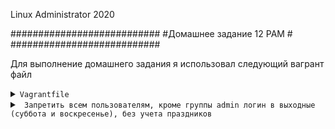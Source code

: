 
Linux Administrator 2020

   ###########################
   #Домашнее задание 12 PAM  #
   ###########################




Для выполнение домашнего задания я использовал следующий вагрант файл

<details>
<summary><code>Vagrantfile</code></summary>

```
# -*- mode: ruby -*-
# vi: set ft=ruby :
home = ENV['HOME']
ENV["LC_ALL"] = "en_US.UTF-8"

Vagrant.configure(2) do |config|
 config.vm.define "vm-1" do |subconfig|
 subconfig.vm.box = "centos/7"
 subconfig.vm.hostname="rpm"
 subconfig.vm.network :private_network, ip: "192.168.50.11"
 subconfig.vm.provider "virtualbox" do |vb|
 vb.memory = "2024"
 vb.cpus = "1"
 end
 end
 config.vm.provision "ansible" do |ansible|
 ansible.compatibility_mode = "2.0"
 ansible.playbook = "playbook.yml"
end

     end

```

</details>




<details>
<summary><code> Запретить всем пользователям, кроме группы admin логин в выходные (суббота и воскресенье), без учета праздников</code></summary>


Ну понеслалсь. Первым делом создадим группу "admin" командой <code>group admin</code>

Проверим создалась ли группа "vigr" отрывок :

```
postfix:x:89:
chrony:x:995:
vagrant:x:1000:vagrant
vboxsf:x:994:
tcpdump:x:72:
screen:x:84:
admin:x:1001:

```

Далее создаем двоих пользователей user1  и user2

```
[root@pam ~]# useradd -p 777 -s /bin/bash user1
[root@pam ~]# useradd -p 888 -s /bin/bash user2


```

Пооверяем "cat /etc/passwd"


```
[root@pam ~]# cat /etc/passwd
root:x:0:0:root:/root:/bin/bash
bin:x:1:1:bin:/bin:/sbin/nologin
daemon:x:2:2:daemon:/sbin:/sbin/nologin
adm:x:3:4:adm:/var/adm:/sbin/nologin
lp:x:4:7:lp:/var/spool/lpd:/sbin/nologin
sync:x:5:0:sync:/sbin:/bin/sync
shutdown:x:6:0:shutdown:/sbin:/sbin/shutdown
halt:x:7:0:halt:/sbin:/sbin/halt
mail:x:8:12:mail:/var/spool/mail:/sbin/nologin
operator:x:11:0:operator:/root:/sbin/nologin
games:x:12:100:games:/usr/games:/sbin/nologin
ftp:x:14:50:FTP User:/var/ftp:/sbin/nologin
nobody:x:99:99:Nobody:/:/sbin/nologin
systemd-network:x:192:192:systemd Network Management:/:/sbin/nologin
dbus:x:81:81:System message bus:/:/sbin/nologin
polkitd:x:999:998:User for polkitd:/:/sbin/nologin
rpc:x:32:32:Rpcbind Daemon:/var/lib/rpcbind:/sbin/nologin
tss:x:59:59:Account used by the trousers package to sandbox the tcsd daemon:/dev/null:/sbin/nologin
rpcuser:x:29:29:RPC Service User:/var/lib/nfs:/sbin/nologin
nfsnobody:x:65534:65534:Anonymous NFS User:/var/lib/nfs:/sbin/nologin
sshd:x:74:74:Privilege-separated SSH:/var/empty/sshd:/sbin/nologin
postfix:x:89:89::/var/spool/postfix:/sbin/nologin
chrony:x:998:995::/var/lib/chrony:/sbin/nologin
vagrant:x:1000:1000:vagrant:/home/vagrant:/bin/bash
vboxadd:x:997:1::/var/run/vboxadd:/bin/false
tcpdump:x:72:72::/:/sbin/nologin
user1:x:1001:1002::/home/user1:/bin/bash
user2:x:1002:1003::/home/user2:/bin/bash

```


